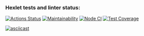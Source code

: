 ### Hexlet tests and linter status:
[![Actions Status](https://github.com/Kos1la/backend-project-46/actions/workflows/hexlet-check.yml/badge.svg)](https://github.com/Kos1la/backend-project-46/actions)
[![Maintainability](https://api.codeclimate.com/v1/badges/108244df960d0abe7e8a/maintainability)](https://codeclimate.com/github/Kos1la/backend-project-46/maintainability)
[![Node CI](https://github.com/Kos1la/backend-project-46/actions/workflows/gendiff-check.yml/badge.svg)](https://github.com/Kos1la/backend-project-46/actions/workflows/gendiff-check.yml)
[![Test Coverage](https://api.codeclimate.com/v1/badges/108244df960d0abe7e8a/test_coverage)](https://codeclimate.com/github/Kos1la/backend-project-46/test_coverage)

[![asciicast](https://asciinema.org/a/q8Fj9JEm0ijzCshIjo1VpMs82.svg)](https://asciinema.org/a/q8Fj9JEm0ijzCshIjo1VpMs82)



